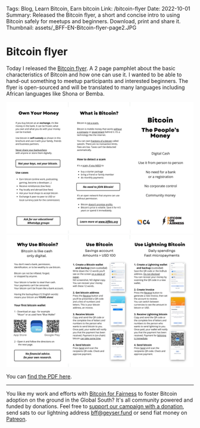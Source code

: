 Tags: Blog, Learn Bitcoin, Earn bitcoin
Link: /bitcoin-flyer
Date: 2022-10-01
Summary: Released the Bitcoin flyer, a short and concise intro to using Bitcoin safely for meetups and beginners. Download, print and share it.
Thumbnail: assets/_BFF-EN-Bitcoin-flyer-page2.JPG

# Bitcoin flyer
Today I released the [Bitcoin flyer](https://bffbtc.org/flyer). A 2 page pamphlet about the basic characteristics of Bitcoin and how one can use it. I wanted to be able to hand-out something to meetup participants and interested beginners. The flyer is open-sourced and will be translated to many languages including African languages like Shona or Bemba.

![](assets/_BFF-EN-Bitcoin-flyer-page2.jpg)
![The Bitcoin flyer](assets/_BFF-EN-Bitcoin-flyer-page1.jpg)

You can [find the PDF here](https://bffbtc.org/flyer).

---
You like my work and efforts with [Bitcoin for Fairness](https://bffbtc.org) to foster Bitcoin adoption on the ground in the Global South? It's all community powered and funded by donations. Feel free to [support our campaign with a donation](https://anita.link/geyser), send sats to our lightning address bff@geyser.fund or send fiat money on [Patreon](https://patreon.com/anitaposch).